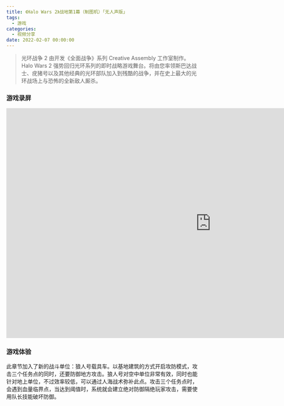 ```yaml
---
title: 《Halo Wars 2》战地第1幕（制图机）「无人声版」
tags:
  - 游戏
categories:
  - 视频分享
date: 2022-02-07 00:00:00
---
```


> 光环战争 2 由开发《全面战争》系列 Creative Assembly 工作室制作。Halo Wars 2 强势回归光环系列的即时战略游戏舞台。将由您率领斯巴达战士、疣猪号以及其他经典的光环部队加入到残酷的战争，并在史上最大的光环战场上与恐怖的全新敌人厮杀。

<!-- more -->

### 游戏录屏

<iframe src="https://player.bilibili.com/player.html?bvid=BV14q4y187WC&page=1" scrolling="no" border="0" frameborder="no" framespacing="0" allowfullscreen="true" width="1078" height="607"> </iframe>

### 游戏体验

此章节加入了新的战斗单位：狼人号载具车。以基地建筑的方式开启攻防模式，攻击三个任务点的同时，还要防御地方攻击。狼人号对空中单位非常有效，同时也能针对地上单位，不过效率较低，可以通过人海战术弥补此点。攻击三个任务点时，会遇到血量临界点，当达到阈值时，系统就会建立绝对防御隔绝玩家攻击，需要使用队长技能破坏防御。
